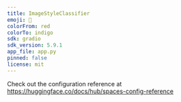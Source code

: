 ```yaml
---
title: ImageStyleClassifier
emoji: 👀
colorFrom: red
colorTo: indigo
sdk: gradio
sdk_version: 5.9.1
app_file: app.py
pinned: false
license: mit
---
```


Check out the configuration reference at https://huggingface.co/docs/hub/spaces-config-reference
